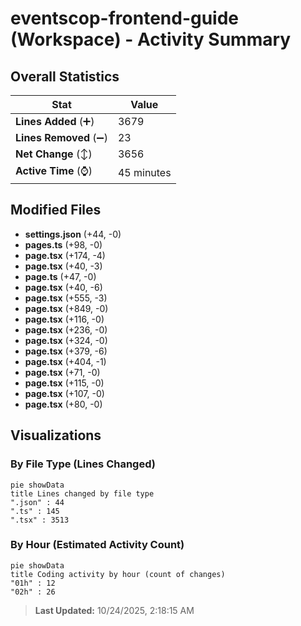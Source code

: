 # eventscop-frontend-guide (Workspace) - Activity Summary 

## Overall Statistics

| Stat                   | Value                                                             |
| ---------------------- | ----------------------------------------------------------------- |
| **Lines Added** (➕)   | 3679                                          |
| **Lines Removed** (➖) | 23                                        |
| **Net Change** (↕)    | 3656                |
| **Active Time** (⌚)   | 45 minutes |


## Modified Files
- **settings.json** (+44, -0)
- **pages.ts** (+98, -0)
- **page.tsx** (+174, -4)
- **page.tsx** (+40, -3)
- **page.ts** (+47, -0)
- **page.tsx** (+40, -6)
- **page.tsx** (+555, -3)
- **page.tsx** (+849, -0)
- **page.tsx** (+116, -0)
- **page.tsx** (+236, -0)
- **page.tsx** (+324, -0)
- **page.tsx** (+379, -6)
- **page.tsx** (+404, -1)
- **page.tsx** (+71, -0)
- **page.tsx** (+115, -0)
- **page.tsx** (+107, -0)
- **page.tsx** (+80, -0)

## Visualizations

### By File Type (Lines Changed)

```mermaid
pie showData
title Lines changed by file type
".json" : 44
".ts" : 145
".tsx" : 3513
```

### By Hour (Estimated Activity Count)

```mermaid
pie showData
title Coding activity by hour (count of changes)
"01h" : 12
"02h" : 26
```


> **Last Updated:** 10/24/2025, 2:18:15 AM